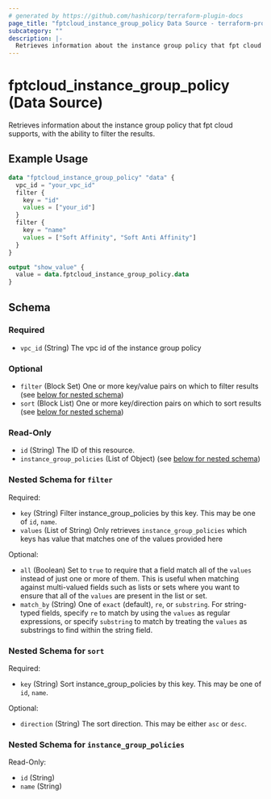 ```yaml
---
# generated by https://github.com/hashicorp/terraform-plugin-docs
page_title: "fptcloud_instance_group_policy Data Source - terraform-provider-fptcloud"
subcategory: ""
description: |-
  Retrieves information about the instance group policy that fpt cloud supports, with the ability to filter the results.
---
```


# fptcloud_instance_group_policy (Data Source)

Retrieves information about the instance group policy that fpt cloud supports, with the ability to filter the results.

## Example Usage

```terraform
data "fptcloud_instance_group_policy" "data" {
  vpc_id = "your_vpc_id"
  filter {
    key = "id"
    values = ["your_id"]
  }
  filter {
    key = "name"
    values = ["Soft Affinity", "Soft Anti Affinity"]
  }
}

output "show_value" {
  value = data.fptcloud_instance_group_policy.data
}
```

<!-- schema generated by tfplugindocs -->
## Schema

### Required

- `vpc_id` (String) The vpc id of the instance group policy

### Optional

- `filter` (Block Set) One or more key/value pairs on which to filter results (see [below for nested schema](#nestedblock--filter))
- `sort` (Block List) One or more key/direction pairs on which to sort results (see [below for nested schema](#nestedblock--sort))

### Read-Only

- `id` (String) The ID of this resource.
- `instance_group_policies` (List of Object) (see [below for nested schema](#nestedatt--instance_group_policies))

<a id="nestedblock--filter"></a>
### Nested Schema for `filter`

Required:

- `key` (String) Filter instance_group_policies by this key. This may be one of `id`, `name`.
- `values` (List of String) Only retrieves `instance_group_policies` which keys has value that matches one of the values provided here

Optional:

- `all` (Boolean) Set to `true` to require that a field match all of the `values` instead of just one or more of them. This is useful when matching against multi-valued fields such as lists or sets where you want to ensure that all of the `values` are present in the list or set.
- `match_by` (String) One of `exact` (default), `re`, or `substring`. For string-typed fields, specify `re` to match by using the `values` as regular expressions, or specify `substring` to match by treating the `values` as substrings to find within the string field.


<a id="nestedblock--sort"></a>
### Nested Schema for `sort`

Required:

- `key` (String) Sort instance_group_policies by this key. This may be one of `id`, `name`.

Optional:

- `direction` (String) The sort direction. This may be either `asc` or `desc`.


<a id="nestedatt--instance_group_policies"></a>
### Nested Schema for `instance_group_policies`

Read-Only:

- `id` (String)
- `name` (String)
